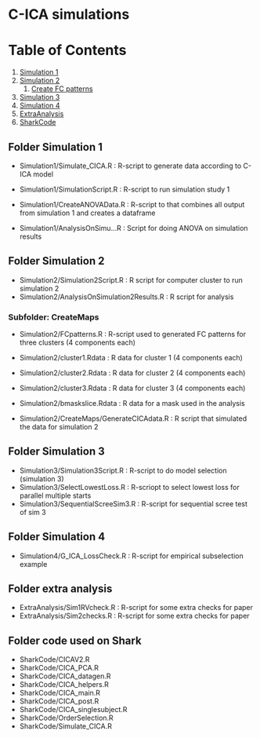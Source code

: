 # C-ICA simulations

# Table of Contents
1. [Simulation 1](#Sim1)
2. [Simulation 2](#Sim2) 
    1. [Create FC patterns](#CreateMaps)
3. [Simulation 3](#Sim3)
4. [Simulation 4](#Sim4)
5. [ExtraAnalysis](#extra)
6. [SharkCode](#shark)


## Folder Simulation 1 <a name="Sim1"></a>
* Simulation1/Simulate_CICA.R       : R-script to generate data according to C-ICA model
* Simulation1/SimulationScript.R    : R-script to run simulation study 1 

* Simulation1/CreateANOVAData.R     : R-script to that combines all output from simulation 1 and creates a dataframe

* Simulation1/AnalysisOnSimu...R    : Script for doing ANOVA on simulation results


## Folder Simulation 2 <a name="Sim2"></a>

* Simulation2/Simulation2Script.R           : R script for computer cluster to run simulation 2
* Simulation2/AnalysisOnSimulation2Results.R : R script for analysis

### Subfolder: CreateMaps <a name="CreateMaps"></a>

* Simulation2/FCpatterns.R          : R-script used to generated FC patterns for three clusters (4 components each)

* Simulation2/cluster1.Rdata        : R data for cluster 1 (4 components each)
* Simulation2/cluster2.Rdata        : R data for cluster 2 (4 components each)
* Simulation2/cluster3.Rdata        : R data for cluster 3 (4 components each)
* Simulation2/bmaskslice.Rdata      : R data for a mask used in the analysis

* Simulation2/CreateMaps/GenerateCICAdata.R : R script that simulated the data for simulation 2

## Folder Simulation 3 <a name="Sim3"></a>

* Simulation3/Simulation3Script.R     : R-script to do model selection (simulation 3) 
* Simulation3/SelectLowestLoss.R      : R-scriopt to select lowest loss for parallel multiple starts
* Simulation3/SequentialScreeSim3.R   : R-script for sequential scree test of sim 3


## Folder Simulation 4 <a name="Sim4"></a>

* Simulation4/G_ICA_LossCheck.R		: R-script for empirical subselection example

## Folder extra analysis <a name="extra"></a>

* ExtraAnalysis/Sim1RVcheck.R		: R-script for some extra checks for paper
* ExtraAnalysis/Sim2checks.R		: R-script for some extra checks for paper

## Folder code used on Shark <a name="shark"></a>

* SharkCode/CICAV2.R
* SharkCode/CICA_PCA.R
* SharkCode/CICA_datagen.R
* SharkCode/CICA_helpers.R
* SharkCode/CICA_main.R
* SharkCode/CICA_post.R
* SharkCode/CICA_singlesubject.R
* SharkCode/OrderSelection.R
* SharkCode/Simulate_CICA.R
